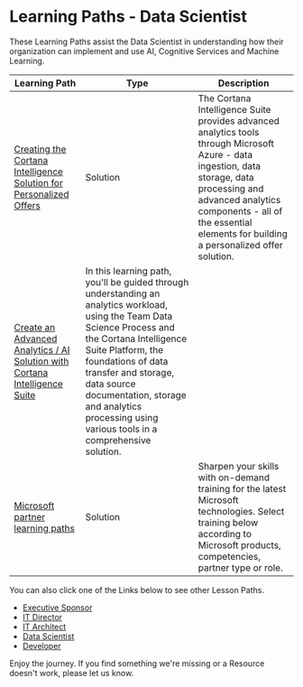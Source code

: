 # Learning Paths - Data Scientist


These Learning Paths assist the Data Scientist in understanding how their organization can implement and use AI, Cognitive Services and Machine Learning.

| Learning Path | Type | Description
| --- |  --- | ---
| [Creating the Cortana Intelligence Solution for Personalized Offers](https://github.com/BuckWoody/LearningPaths/blob/master/Data%20Scientist/Learning%20Path%20-%20Creating%20the%20Cortana%20Intelligence%20Solution%20for%20Personalized%20Offers.md) | Solution | The Cortana Intelligence Suite provides advanced analytics tools through Microsoft Azure - data ingestion, data storage, data processing and advanced analytics components - all of the essential elements for building a personalized offer solution. |
| [Create an Advanced Analytics / AI Solution with Cortana Intelligence Suite](https://github.com/BuckWoody/LearningPaths/blob/master/IT%20Architect/Learning%20Path%20-%20Create%20a%20Solution%20with%20Cortana%20Intelligence%20Suite.md) | In this learning path, you'll be guided through understanding an analytics workload, using the Team Data Science Process and the Cortana Intelligence Suite Platform, the foundations of data transfer and storage, data source documentation, storage and analytics processing using various tools in a comprehensive solution. | 
| [Microsoft partner learning paths](https://mspartnerlp.partner.microsoft.com/LearningPath/LearningPath/DLPaths?trackId=1697&rowId=2282) | Solution | Sharpen your skills with on-demand training for the latest Microsoft technologies. Select training below according to Microsoft products, competencies, partner type or role.
You can also click one of the Links below to see other Lesson Paths.

- [Executive Sponsor](https://github.com/BuckWoody/LearningPaths/tree/master/Executive%20Sponsor)
- [IT Director](https://github.com/BuckWoody/LearningPaths/tree/master/IT%20Director)
- [IT Architect](https://github.com/BuckWoody/LearningPaths/tree/master/IT%20Architect)
- [Data Scientist](https://github.com/BuckWoody/LearningPaths/tree/master/Data%20Scientist)
- [Developer](https://github.com/BuckWoody/LearningPaths/tree/master/Developer)

Enjoy the journey. If you find something we're missing or a Resource doesn't work, please let us know.
